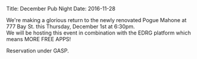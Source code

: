 Title: December Pub Night
Date: 2016-11-28

We're making a glorious return to the newly renovated Pogue Mahone at 777 Bay St. this Thursday, December 1st at 6:30pm.  
We will be hosting this event in combination with the EDRG platform which means MORE FREE APPS!

Reservation under GASP. 

